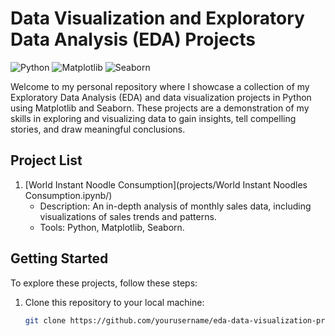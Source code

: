 # Data Visualization and Exploratory Data Analysis (EDA) Projects

![Python](https://img.shields.io/badge/Python-3.x-blue.svg)
![Matplotlib](https://img.shields.io/badge/Matplotlib-3.x-green.svg)
![Seaborn](https://img.shields.io/badge/Seaborn-0.x-yellow.svg)

Welcome to my personal repository where I showcase a collection of my Exploratory Data Analysis (EDA) and data visualization projects in Python using Matplotlib and Seaborn. These projects are a demonstration of my skills in exploring and visualizing data to gain insights, tell compelling stories, and draw meaningful conclusions.

## Project List

1. [World Instant Noodle Consumption](projects/World Instant Noodles Consumption.ipynb/)
   - Description: An in-depth analysis of monthly sales data, including visualizations of sales trends and patterns.
   - Tools: Python, Matplotlib, Seaborn.

## Getting Started

To explore these projects, follow these steps:

1. Clone this repository to your local machine:

   ```bash
   git clone https://github.com/yourusername/eda-data-visualization-projects.git
